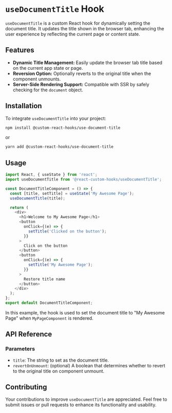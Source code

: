 # `useDocumentTitle` Hook

`useDocumentTitle` is a custom React hook for dynamically setting the document title. It updates the title shown in the browser tab, enhancing the user experience by reflecting the current page or content state.

## Features

- **Dynamic Title Management:** Easily update the browser tab title based on the current app state or page.
- **Reversion Option:** Optionally reverts to the original title when the component unmounts.
- **Server-Side Rendering Support:** Compatible with SSR by safely checking for the `document` object.

## Installation

To integrate `useDocumentTitle` into your project:

```bash
npm install @custom-react-hooks/use-document-title
```

or

```bash
yarn add @custom-react-hooks/use-document-title
```

## Usage

```typescript
import React, { useState } from 'react';
import useDocumentTitle from '@react-custom-hooks/useDocumentTitle';

const DocumentTitleComponent = () => {
  const [title, setTitle] = useState('My Awesome Page');
  useDocumentTitle(title);

  return (
    <div>
      <h1>Welcome to My Awesome Page</h1>
      <button
        onClick={(e) => {
          setTitle('Clicked on the button');
        }}
      >
        Click on the button
      </button>
      <button
        onClick={(e) => {
          setTitle('My Awesome Page');
        }}
      >
        Restore title name
      </button>
    </div>
  );
};
export default DocumentTitleComponent;
```

In this example, the hook is used to set the document title to "My Awesome Page" when `MyPageComponent` is rendered.

## API Reference

### Parameters

- `title`: The string to set as the document title.
- `revertOnUnmount`: (optional) A boolean that determines whether to revert to the original title on component unmount.

## Contributing

Your contributions to improve `useDocumentTitle` are appreciated. Feel free to submit issues or pull requests to enhance its functionality and usability.